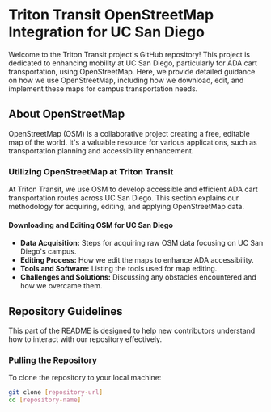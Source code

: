 # Triton Transit OpenStreetMap Integration for UC San Diego

Welcome to the Triton Transit project's GitHub repository! This project is dedicated to enhancing mobility at UC San Diego, particularly for ADA cart transportation, using OpenStreetMap. Here, we provide detailed guidance on how we use OpenStreetMap, including how we download, edit, and implement these maps for campus transportation needs.

## About OpenStreetMap

OpenStreetMap (OSM) is a collaborative project creating a free, editable map of the world. It's a valuable resource for various applications, such as transportation planning and accessibility enhancement.

### Utilizing OpenStreetMap at Triton Transit

At Triton Transit, we use OSM to develop accessible and efficient ADA cart transportation routes across UC San Diego. This section explains our methodology for acquiring, editing, and applying OpenStreetMap data.

#### Downloading and Editing OSM for UC San Diego

- **Data Acquisition:** Steps for acquiring raw OSM data focusing on UC San Diego's campus.
- **Editing Process:** How we edit the maps to enhance ADA accessibility.
- **Tools and Software:** Listing the tools used for map editing.
- **Challenges and Solutions:** Discussing any obstacles encountered and how we overcame them.

## Repository Guidelines

This part of the README is designed to help new contributors understand how to interact with our repository effectively.

### Pulling the Repository

To clone the repository to your local machine:

```bash
git clone [repository-url]
cd [repository-name]

